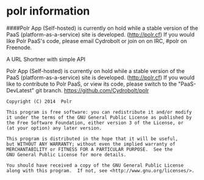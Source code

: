 polr information
==================

####Polr App (Self-hosted) is currently on hold while a stable version of the PaaS (platform-as-a-service) site is developed. (http://polr.cf) If you would like Polr PaaS's code, please email Cydrobolt or join on on IRC, #polr on Freenode.

A URL Shortner with simple API

Polr App (Self-hosted) is currently on hold while a stable version of the PaaS (platform-as-a-service) site is developed. (http://polr.cf) If you would like to contribute to Polr PaaS, or view its code, please switch to the "PaaS-DevLatest" git branch. https://github.com/Cydrobolt/polr



    Copyright (C) 2014  Polr

    This program is free software: you can redistribute it and/or modify
    it under the terms of the GNU General Public License as published by
    the Free Software Foundation, either version 3 of the License, or
    (at your option) any later version.

    This program is distributed in the hope that it will be useful,
    but WITHOUT ANY WARRANTY; without even the implied warranty of
    MERCHANTABILITY or FITNESS FOR A PARTICULAR PURPOSE.  See the
    GNU General Public License for more details.

    You should have received a copy of the GNU General Public License
    along with this program.  If not, see <http://www.gnu.org/licenses/>.
